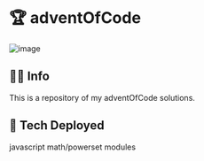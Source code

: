 # 🏆 adventOfCode
![image](https://user-images.githubusercontent.com/102194829/194736363-ee6b29f4-282e-4e88-8d31-b2cd32679913.png)

## 👩‍🏫 Info
This is a repository of my adventOfCode solutions.  

## 💪 Tech Deployed
javascript math/powerset modules
